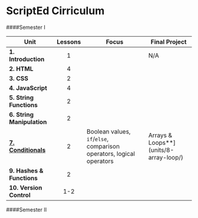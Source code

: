 ScriptEd Cirriculum
===================
####Semester I

| Unit  | Lessons | Focus | Final Project | 
|-------|:-------:|------|--------------|
| **1. Introduction**| 1 |  | N/A | |
| **2. HTML**| 4 |  |  |
| **3. CSS**| 2 |  |  | 
| **4. JavaScript** | 4 |  |  | 
| **5. String Functions** | 2 |  | | 
| **6. String Manipulation** | 2  |  |  | 
| [**7. Conditionals**](units/7-conditional/) | 2  | Boolean values, `if`/`else`, comparison operators, logical operators |  Arrays & Loops**](units/8-array-loop/) | 3  | Arrays, `while` / `for` loops. |  | 
| **9. Hashes & Functions** | 2  |  |  | 
| **10. Version Control** | 1-2  | | 

####Semester II
